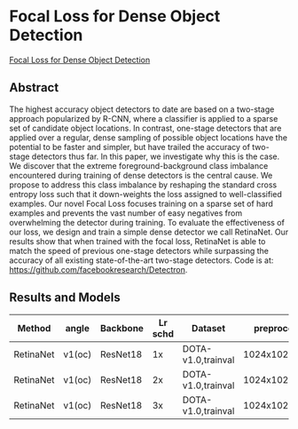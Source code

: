 # Focal Loss for Dense Object Detection

[Focal Loss for Dense Object Detection](http://arxiv.org/abs/1708.02002)

## Abstract

The highest accuracy object detectors to date are based on a two-stage approach popularized by R-CNN, where a classifier is applied to a sparse set of candidate object locations. In contrast, one-stage detectors that are applied over a regular, dense sampling of possible object locations have the potential to be faster and simpler, but have trailed the accuracy of two-stage detectors thus far. In this paper, we investigate why this is the case. We discover that the extreme foreground-background class imbalance encountered during training of dense detectors is the central cause. We propose to address this class imbalance by reshaping the standard cross entropy loss such that it down-weights the loss assigned to well-classified examples. Our novel Focal Loss focuses training on a sparse set of hard examples and prevents the vast number of easy negatives from overwhelming the detector during training. To evaluate the effectiveness of our loss, we design and train a simple dense detector we call RetinaNet. Our results show that when trained with the focal loss, RetinaNet is able to match the speed of previous one-stage detectors while surpassing the accuracy of all existing state-of-the-art two-stage detectors. Code is at: https://github.com/facebookresearch/Detectron.

## Results and Models

| Method    | angle  | Backbone | Lr schd | Dataset            | preprocess    | num_anchor | batch_size | loss | $AP_{0.5}$ | $AP_{0.75}$ | $mAP$ |
| --------- | ------ | -------- | ------- | ------------------ | ------------- | :--------: | :--------: | ---- | ---------- | ----------- | ----- |
| RetinaNet | v1(oc) | ResNet18 | 1x      | DOTA-v1.0,trainval | 1024x1024,200 |     1      |     2      | RIoU | 65.04      | 36.10       | 36.50 |
| RetinaNet | v1(oc) | ResNet18 | 2x      | DOTA-v1.0,trainval | 1024x1024,200 |     1      |     2      | RIoU | 68.79      | 39.21       | 39.01 |
| RetinaNet | v1(oc) | ResNet18 | 3x      | DOTA-v1.0,trainval | 1024x1024,200 |     1      |     2      | RIoU | 69.29      | 39.45       | 39.75 |
